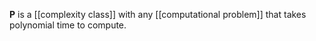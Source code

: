 **P** is a [[complexity class]] with any [[computational problem]] that takes polynomial time to compute.